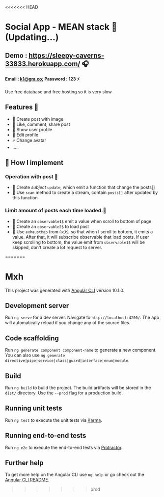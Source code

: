 <<<<<<< HEAD
# Social App - MEAN stack 👋 (Updating...)

## Demo : https://sleepy-caverns-33833.herokuapp.com/ 🎧 
#### Email : k1@gm.co; Password : 123 ⚡
Use free database and free hosting so it is very slow


## Features 🔭 
- 🔭 Create post with image
- 🌱 Like, comment, share post
- 👯 Show user profile
- 🥅 Edit profile
- ⚡ Change avatar
- .....

## 🔭 How I implement 

### Operation with post 📕 
- 🌱 Create *subject* ```update```, which emit a function that change the posts[]
- 🌱 Use ```scan``` method to create a stream, contain ```posts[]``` after updated by this function

### Limit amount of posts each time loaded.📕 
- 🌱 Create an ```observable1$``` emit a value when scroll to bottom of page
- 🌱 Create an ```observable2$``` to load post
- 🌱 Use ```exhaustMap``` from ```RxJS```, so that when I scroll to bottom, it emits a value. After that, it will subscribe observable that load posts. If user keep scrolling to bottom, the value emit from ```observable1$``` will be skipped, don't create a lot request to server.




=======
# Mxh

This project was generated with [Angular CLI](https://github.com/angular/angular-cli) version 10.1.0.

## Development server

Run `ng serve` for a dev server. Navigate to `http://localhost:4200/`. The app will automatically reload if you change any of the source files.

## Code scaffolding

Run `ng generate component component-name` to generate a new component. You can also use `ng generate directive|pipe|service|class|guard|interface|enum|module`.

## Build

Run `ng build` to build the project. The build artifacts will be stored in the `dist/` directory. Use the `--prod` flag for a production build.

## Running unit tests

Run `ng test` to execute the unit tests via [Karma](https://karma-runner.github.io).

## Running end-to-end tests

Run `ng e2e` to execute the end-to-end tests via [Protractor](http://www.protractortest.org/).

## Further help

To get more help on the Angular CLI use `ng help` or go check out the [Angular CLI README](https://github.com/angular/angular-cli/blob/master/README.md).
>>>>>>> prod
